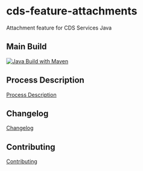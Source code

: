 # cds-feature-attachments

Attachment feature for CDS Services Java

## Main Build

[![Java Build with Maven](https://github.com/cap-java/cds-feature-attachments/actions/workflows/main-build.yml/badge.svg)](https://github.com/cap-java/cds-feature-attachments/actions/workflows/main-build.yml)

## Process Description

[Process Description](./doc/Processes.md)

## Changelog

[Changelog](./doc/CHANGELOG.md)

## Contributing

[Contributing](./doc/CONTRIBUTING.md)
